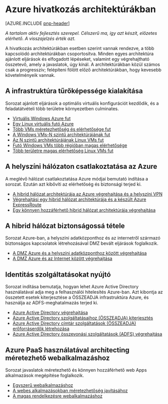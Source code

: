 
<properties
   pageTitle="Azure útmutatást |} minták és eljárások |} Microsoft Azure"
   description="Azure hivatkozás architektúrákban"
   services=""
   documentationCenter="na"
   authors="bennage"
   manager="marksou"
   editor=""
   tags=""/>

<tags
   ms.service="guidance"
   ms.devlang="na"
   ms.topic="article"
   ms.tgt_pltfrm="na"
   ms.workload="na"
   ms.date="10/24/2016"
   ms.author="christb"/>

# <a name="azure-reference-architectures"></a>Azure hivatkozás architektúrákban

[AZURE.INCLUDE [pnp-header](../../includes/guidance-pnp-header-include.md)]

_A tartalom aktív fejlesztés szerepel. Célszerű ma, így azt készít, előzetes elérhető. A visszajelzés érték azt._

A hivatkozás architektúrákban esetben szerint vannak rendezve, a több kapcsolódó architektúrákban csoportosítva.
Minden egyes architektúra ajánlott eljárások és elfogadott lépéseket, valamint egy végrehajtható összetevő, amely a javaslatok, úgy kínál.
A architektúrákban közül számos csak a progresszív; felépíteni fölött előző architektúrákban, hogy kevesebb követelményeik vannak.

## <a name="designing-your-infrastructure-for-resiliency"></a>A infrastruktúra tűrőképessége kialakítása

Sorozat ajánlott eljárások a optimális virtuális konfigurációt kezdődik, és a feladatátvételi több területre környezetben culminates.

- [Virtuális Windows Azure fut](guidance-compute-single-vm.md)
- [Egy Linux virtuális futó Azure](guidance-compute-single-vm-linux.md)
- [Több VMs méretezhetőség és elérhetősége fut](guidance-compute-multi-vm.md)
- [A Windows VMs-N szintű architektúrájának fut](guidance-compute-n-tier-vm.md)
- [Az N szintű architektúrájának Linux VMs fut](guidance-compute-n-tier-vm-linux.md)
- [Futó Windows VMs több régióban magas elérhetősége](guidance-compute-multiple-datacenters.md)
- [Több területre magas elérhetőség Linux VMs fut](guidance-compute-multiple-datacenters-linux.md)

## <a name="connecting-your-on-premises-network-to-azure"></a>A helyszíni hálózaton csatlakoztatása az Azure

A meglévő hálózat csatlakoztatása Azure módjai bemutató indítása a sorozat. Ezután azt kibővíti az elérhetőség és biztonsági terjed ki.

- [A hibrid hálózat architektúrája az Azure végrehajtása és a helyszíni VPN](guidance-hybrid-network-vpn.md)
- [Végrehajtási egy hibrid hálózat architektúrája és a készült Azure ExpressRoute](guidance-hybrid-network-expressroute.md)
- [Egy könnyen hozzáférhető hibrid hálózat architektúrája végrehajtása](guidance-hybrid-network-expressroute-vpn-failover.md)

## <a name="securing-your-hybrid-network"></a>A hibrid hálózat biztonságossá tétele

Sorozat Azure-ban, a helyszíni adatközponthoz és az internetről származó biztonságos kapcsolatok létrehozásával DMZ bevált eljárások foglalkozik.

- [A DMZ Azure és a helyszíni adatközponthoz között végrehajtása](guidance-iaas-ra-secure-vnet-hybrid.md)
- [A DMZ Azure és az Internet között végrehajtása](guidance-iaas-ra-secure-vnet-dmz.md)

## <a name="providing-identity-services"></a>Identitás szolgáltatásokat nyújtó

Sorozat indítása bemutatja, hogyan lehet Azure Active Directory használatával adja meg a felhasználói hitelesítés Azure-ban. Azt kibontja az összetett esetek kiterjesztése a ÖSSZEADJA infrastruktúra Azure, és használja az ADFS-meghatalmazás terjed ki.

- [Azure Active Directory végrehajtása](./guidance-identity-aad.md)
- [Azure Active Directory szolgáltatásaihoz (ÖSSZEADJA) kiterjesztés](./guidance-identity-adds-extend-domain.md)
- [Azure Active Directory címtár szolgáltatások (ÖSSZEADJA) erőforráserdők létrehozása](./guidance-identity-adds-resource-forest.md)
- [Azure Active Directory összevonási szolgáltatások (ADFS) végrehajtása](./guidance-identity-adfs.md)

## <a name="architecting-scalable-web-application-using-azure-paas"></a>Azure PaaS használatával architecting méretezhető webalkalmazáshoz

Sorozat javaslatok méretezhető és könnyen hozzáférhető web Apps alkalmazások megépítése foglalkozik. 

- [Egyszerű webalkalmazáshoz](guidance-web-apps-basic.md)
- [A webes alkalmazásokban méretezhetőség javításához](guidance-web-apps-scalability.md)
- [A magas rendelkezésre webalkalmazáshoz](guidance-web-apps-multi-region.md)
